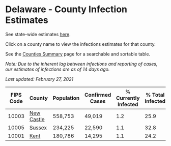 # Delaware - County Infection Estimates

See state-wide estimates [here](/infections/us-de).

Click on a county name to view the infections estimates for that county.

See the [Counties Summary](/infections/summary-counties) page for a searchable and sortable table.

*Note: Due to the inherent lag between infections and reporting of cases, our estimates of infections are as of 14 days ago.*

*Last updated: February 27, 2021*

|   FIPS Code |                   County |   Population |   Confirmed Cases |   % Currently Infected |   % Total Infected |
|-------------|--------------------------|--------------|-------------------|------------------------|--------------------|
|       10003 | [New Castle](new-castle) |      558,753 |            49,019 |                    1.2 |               25.9 |
|       10005 |         [Sussex](sussex) |      234,225 |            22,590 |                    1.1 |               32.8 |
|       10001 |             [Kent](kent) |      180,786 |            14,295 |                    1.1 |               24.2 |
